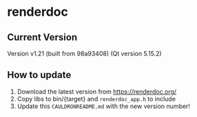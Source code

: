 # renderdoc

## Current Version
Version v1.21 (built from 98a93408) (Qt version 5.15.2)

## How to update
1. Download the latest version from https://renderdoc.org/
2. Copy libs to bin/{target} and `renderdoc_app.h` to include
3. Update this `CAULDRONREADME.md` with the new version number!

